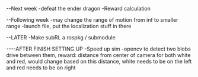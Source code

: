 --Next week
-defeat the ender dragon
-Reward calculation 

--Following week
-may change the range of motion from inf to smaller range
-launch file, put the localization stuff in there

--LATER
-Make subRL a rospkg / submodule

----AFTER FINISH SETTING UP
-Speed up sim
-opencv to detect two blobs drive between them,
reward: distance from center  of camera for both white and red, would change based on this distance,
white needs to be on the left and red needs to be on right
